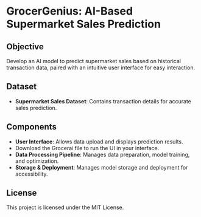 # GrocerGenius: AI-Based Supermarket Sales Prediction

## Objective
Develop an AI model to predict supermarket sales based on historical transaction data, paired with an intuitive user interface for easy interaction.

## Dataset
- **Supermarket Sales Dataset**: Contains transaction details for accurate sales prediction.

## Components
- **User Interface**: Allows data upload and displays prediction results.
- Download the Grocerai file to run the UI in your interface.
- **Data Processing Pipeline**: Manages data preparation, model training, and optimization.
- **Storage & Deployment**: Manages model storage and deployment for accessibility.

## License
This project is licensed under the MIT License.
